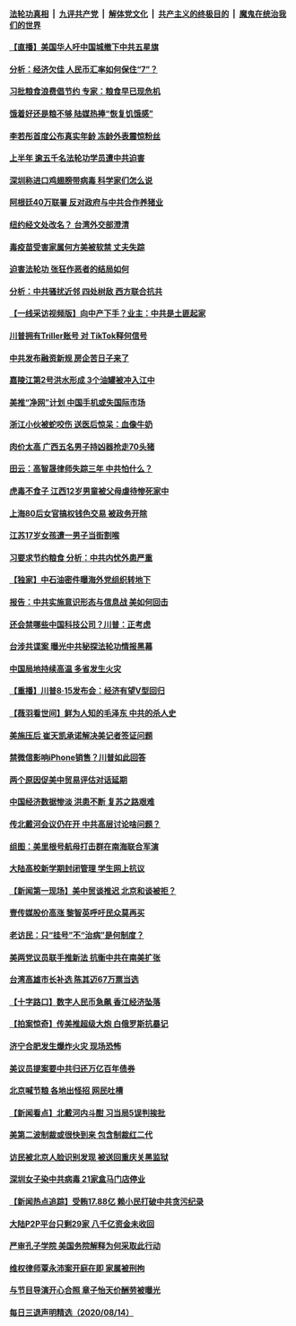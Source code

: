 

####  [法轮功真相](../../../../basic/blob/master/README.md?t=08170531) &nbsp;|&nbsp; [九评共产党](../../../../9ping.md/blob/master/README.md?t=08170531) &nbsp;|&nbsp; [解体党文化](../../../../jtdwh.md/blob/master/README.md?t=08170531)  &nbsp;|&nbsp; [共产主义的终极目的](../../../../gczydzjmd.md/blob/master/README.md?t=08170531) &nbsp;|&nbsp; [魔鬼在统治我们的世界](../../../../mgztzwmdsj.md/blob/master/README.md?t=08170531) 

#### [【直播】美国华人吁中国城撤下中共五星旗](../pages/nsc413/n12334172.md?t=08170531) 

#### [分析：经济欠佳 人民币汇率如何保住“7”？](../pages/nsc413/n12335712.md?t=08170531) 

#### [习批粮食浪费倡节约 专家：粮食早已现危机](../pages/nsc413/n12335669.md?t=08170531) 

#### [饿着好还是粮不够 陆媒热捧“恢复饥饿感”](../pages/nsc413/n12335590.md?t=08170531) 

#### [李若彤首度公布真实年龄 冻龄外表震惊粉丝](../pages/nsc413/n12335475.md?t=08170531) 

#### [上半年 逾五千名法轮功学员遭中共迫害](../pages/nsc413/n12263300.md?t=08170531) 

#### [深圳称进口鸡翅膀带病毒 科学家们怎么说](../pages/nsc413/n12335408.md?t=08170531) 

#### [阿根廷40万联署 反对政府与中共合作养猪业](../pages/nsc413/n12335349.md?t=08170531) 

#### [纽约经文处改名？ 台湾外交部澄清](../pages/nsc413/n12334232.md?t=08170531) 

#### [毒疫苗受害家属何方美被软禁 丈夫失踪](../pages/nsc413/n12335108.md?t=08170531) 

#### [迫害法轮功 张狂作恶者的结局如何](../pages/nsc413/n12330331.md?t=08170531) 

#### [分析：中共骚扰近邻 四处树敌 西方联合抗共](../pages/nsc413/n12332290.md?t=08170531) 

#### [【一线采访视频版】向中产下手？业主：中共是土匪起家](../pages/nsc413/n12334682.md?t=08170531) 

#### [川普拥有Triller账号 对 TikTok释何信号](../pages/nsc413/n12334867.md?t=08170531) 

#### [中共发布融资新规 房企苦日子来了](../pages/nsc413/n12334710.md?t=08170531) 

#### [嘉陵江第2号洪水形成 3个油罐被冲入江中](../pages/nsc413/n12334688.md?t=08170531) 


#### [美推“净网”计划 中国手机或失国际市场](../pages/nsc413/n12318196.md?t=08170531) 

#### [浙江小伙被蛇咬伤 送医后惊呆：血像牛奶](../pages/nsc413/n12334600.md?t=08170531) 

#### [肉价太高 广西五名男子持凶器抢走70头猪](../pages/nsc413/n12334477.md?t=08170531) 

#### [田云：高智晟律师失踪三年 中共怕什么？](../pages/nsc413/n12334334.md?t=08170531) 

#### [虎毒不食子 江西12岁男童被父母虐待惨死家中](../pages/nsc413/n12334574.md?t=08170531) 

#### [上海80后女官搞权钱色交易 被政务开除](../pages/nsc413/n12334400.md?t=08170531) 

#### [江苏17岁女孩遭一男子当街割喉](../pages/nsc413/n12334535.md?t=08170531) 

#### [习要求节约粮食 分析：中共内忧外患严重](../pages/nsc413/n12334375.md?t=08170531) 

#### [【独家】中石油密件曝海外党组织转地下](../pages/nsc413/n12332073.md?t=08170531) 

#### [报告：中共实施意识形态与信息战 美如何回击](../pages/nsc413/n12334162.md?t=08170531) 

#### [还会禁哪些中国科技公司？川普：正考虑](../pages/nsc413/n12334133.md?t=08170531) 

#### [台涉共谍案 曝光中共秘探法轮功情报黑幕](../pages/nsc413/n12334079.md?t=08170531) 

#### [中国局地持续高温 多省发生火灾](../pages/nsc413/n12334032.md?t=08170531) 

#### [【重播】川普8·15发布会：经济有望V型回归](../pages/nsc413/n12333982.md?t=08170531) 

#### [【薇羽看世间】鲜为人知的毛泽东 中共的杀人史](../pages/nsc413/n12333963.md?t=08170531) 

#### [美施压后 崔天凯承诺解决美记者签证问题](../pages/nsc413/n12333978.md?t=08170531) 

#### [禁微信影响iPhone销售？川普如此回答](../pages/nsc413/n12333954.md?t=08170531) 

#### [两个原因促美中贸易评估对话延期](../pages/nsc413/n12333836.md?t=08170531) 

#### [中国经济数据惨淡 洪患不断 复苏之路艰难](../pages/nsc413/n12333765.md?t=08170531) 

#### [传北戴河会议仍在开 中共高层讨论啥问题？](../pages/nsc413/n12333565.md?t=08170531) 

#### [组图：美里根号航母打击群在南海联合军演](../pages/nsc413/n12333630.md?t=08170531) 

#### [大陆高校新学期封闭管理 学生网上抗议](../pages/nsc413/n12333655.md?t=08170531) 

#### [【新闻第一现场】美中贸谈推迟 北京和谈被拒？](../pages/nsc413/n12333351.md?t=08170531) 

#### [壹传媒股价高涨 黎智英呼吁民众莫再买](../pages/nsc413/n12333475.md?t=08170531) 

#### [老访民：只“挂号”不“治病”是何制度？](../pages/nsc413/n12333250.md?t=08170531) 

#### [美两党议员联手推新法 抗衡中共在南美扩张](../pages/nsc413/n12333317.md?t=08170531) 

#### [台湾高雄市长补选 陈其迈67万票当选](../pages/nsc413/n12333087.md?t=08170531) 

#### [【十字路口】数字人民币急飙 香江经济坠落](../pages/nsc413/n12332782.md?t=08170531) 

#### [【拍案惊奇】传美推超级大炮 白俄罗斯抗暴记](../pages/nsc413/n12332484.md?t=08170531) 

#### [济宁合肥发生爆炸火灾 现场恐怖](../pages/nsc413/n12333038.md?t=08170531) 

#### [美议员提案要中共归还万亿百年债券](../pages/nsc413/n12332935.md?t=08170531) 

#### [北京喊节粮 各地出怪招 网民吐槽](../pages/nsc413/n12332993.md?t=08170531) 


#### [【新闻看点】北戴河内斗酣 习当局5误判挨批](../pages/nsc413/n12331775.md?t=08170531) 

#### [美第二波制裁或很快到来 包含制裁红二代](../pages/nsc413/n12332726.md?t=08170531) 

#### [访民被北京人脸识别发现 被送回重庆关黑监狱](../pages/nsc413/n12332907.md?t=08170531) 

#### [深圳女子染中共病毒 21家盒马门店停业](../pages/nsc413/n12332777.md?t=08170531) 

#### [【新闻热点追踪】受贿17.88亿 赖小民打破中共贪污纪录](../pages/nsc413/n12332808.md?t=08170531) 

#### [大陆P2P平台只剩29家 八千亿资金未收回](../pages/nsc413/n12332273.md?t=08170531) 

#### [严审孔子学院 美国务院解释为何采取此行动](../pages/nsc413/n12332219.md?t=08170531) 

#### [维权律师覃永沛案开庭在即 家属被刑拘](../pages/nsc413/n12332572.md?t=08170531) 

#### [与节目导演开心合照 章子怡天价酬劳被曝光](../pages/nsc413/n12332074.md?t=08170531) 

#### [每日三退声明精选（2020/08/14）](../pages/nsc413/n12332445.md?t=08170531) 

